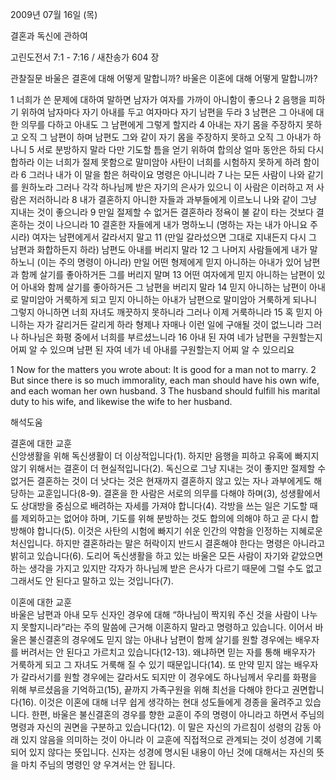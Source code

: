 2009년 07월 16일 (목)

결혼과 독신에 관하여



고린도전서 7:1 - 7:16 / 새찬송가 604 장


관찰질문
바울은 결혼에 대해 어떻게 말합니까?
바울은 이혼에 대해 어떻게 말합니까?

1 너희가 쓴 문제에 대하여 말하면 남자가 여자를 가까이 아니함이 좋으나 2 음행을 피하기 위하여 남자마다 자기 아내를 두고 여자마다 자기 남편을 두라 3 남편은 그 아내에 대한 의무를 다하고 아내도 그 남편에게 그렇게 할지라 4 아내는 자기 몸을 주장하지 못하고 오직 그 남편이 하며 남편도 그와 같이 자기 몸을 주장하지 못하고 오직 그 아내가 하나니 5 서로 분방하지 말라 다만 기도할 틈을 얻기 위하여 합의상 얼마 동안은 하되 다시 합하라 이는 너희가 절제 못함으로 말미암아 사탄이 너희를 시험하지 못하게 하려 함이라 6 그러나 내가 이 말을 함은 허락이요 명령은 아니니라 7 나는 모든 사람이 나와 같기를 원하노라 그러나 각각 하나님께 받은 자기의 은사가 있으니 이 사람은 이러하고 저 사람은 저러하니라 8 내가 결혼하지 아니한 자들과 과부들에게 이르노니 나와 같이 그냥 지내는 것이 좋으니라 9 만일 절제할 수 없거든 결혼하라 정욕이 불 같이 타는 것보다 결혼하는 것이 나으니라 10 결혼한 자들에게 내가 명하노니 (명하는 자는 내가 아니요 주시라) 여자는 남편에게서 갈라서지 말고 
11 (만일 갈라섰으면 그대로 지내든지 다시 그 남편과 화합하든지 하라) 남편도 아내를 버리지 말라 12 그 나머지 사람들에게 내가 말하노니 (이는 주의 명령이 아니라) 만일 어떤 형제에게 믿지 아니하는 아내가 있어 남편과 함께 살기를 좋아하거든 그를 버리지 말며 13 어떤 여자에게 믿지 아니하는 남편이 있어 아내와 함께 살기를 좋아하거든 그 남편을 버리지 말라 14 믿지 아니하는 남편이 아내로 말미암아 거룩하게 되고 믿지 아니하는 아내가 남편으로 말미암아 거룩하게 되나니 그렇지 아니하면 너희 자녀도 깨끗하지 못하니라 그러나 이제 거룩하니라 15 혹 믿지 아니하는 자가 갈리거든 갈리게 하라 형제나 자매나 이런 일에 구애될 것이 없느니라 그러나 하나님은 화평 중에서 너희를 부르셨느니라 16 아내 된 자여 네가 남편을 구원할는지 어찌 알 수 있으며 남편 된 자여 네가 네 아내를 구원할는지 어찌 알 수 있으리요  

1 Now for the matters you wrote about: It is good for a man not to marry. 2 But since there is so much immorality, each man should have his own wife, and each woman her own husband. 3 The husband should fulfill his marital duty to his wife, and likewise the wife to her husband.

해석도움





결혼에 대한 교훈  
신앙생활을 위해 독신생활이 더 이상적입니다(1). 하지만 음행을 피하고 유혹에 빠지지 않기 위해서는 결혼이 더 현실적입니다(2). 독신으로 그냥 지내는 것이 좋지만 절제할 수 없거든 결혼하는 것이 더 낫다는 것은 현재까지 결혼하지 않고 있는 자나 과부에게도 해당하는 교훈입니다(8-9). 결혼을 한 사람은 서로의 의무를 다해야 하며(3), 성생활에서도 상대방을 중심으로 배려하는 자세를 가져야 합니다(4). 각방을 쓰는 일은 기도할 때를 제외하고는 없어야 하며, 기도를 위해 분방하는 것도 합의에 의해야 하고 곧 다시 합방해야 합니다(5). 이것은 사탄의 시험에 빠지기 쉬운 인간의 약함을 인정하는 지혜로운 처신입니다. 하지만 결혼하라는 말은 허락이지 반드시 결혼해야 한다는 명령은 아니라고 밝히고 있습니다(6). 도리어 독신생활을 하고 있는 바울은 모든 사람이 자기와 같았으면 하는 생각을 가지고 있지만 각자가 하나님께 받은 은사가 다르기 때문에 그럴 수도 없고 그래서도 안 된다고 말하고 있는 것입니다(7).       

이혼에 대한 교훈  
바울은 남편과 아내 모두 신자인 경우에 대해 “하나님이 짝지워 주신 것을 사람이 나누지 못할지니라”라는 주의 말씀에 근거해 이혼하지 말라고 명령하고 있습니다. 이어서 바울은 불신결혼의 경우에도 믿지 않는 아내나 남편이 함께 살기를 원할 경우에는 배우자를 버려서는 안 된다고 가르치고 있습니다(12-13). 왜냐하면 믿는 자를 통해 배우자가 거룩하게 되고 그 자녀도 거룩해 질 수 있기 때문입니다(14). 또 만약 믿지 않는 배우자가 갈라서기를 원할 경우에는 갈라서도 되지만 이 경우에도 하나님께서 우리를 화평을 위해 부르셨음을 기억하고(15), 끝까지 가족구원을 위해 최선을 다해야 한다고 권면합니다(16). 이것은 이혼에 대해 너무 쉽게 생각하는 현대 성도들에게 경종을 울려주고 있습니다. 한편, 바울은 불신결혼의 경우를 향한 교훈이 주의 명령이 아니라고 하면서 주님의 명령과 자신의 권면을 구분하고 있습니다(12). 이 말은 자신의 가르침이 성령의 감동 아래 있지 않음을 의미하는 것이 아니라 이 교훈에 직접적으로 관계되는 것이 성경에 기록되어 있지 않다는 뜻입니다. 신자는 성경에 명시된 내용이 아닌 것에 대해서는 자신의 뜻을 마치 주님의 명령인 양 우겨서는 안 됩니다.